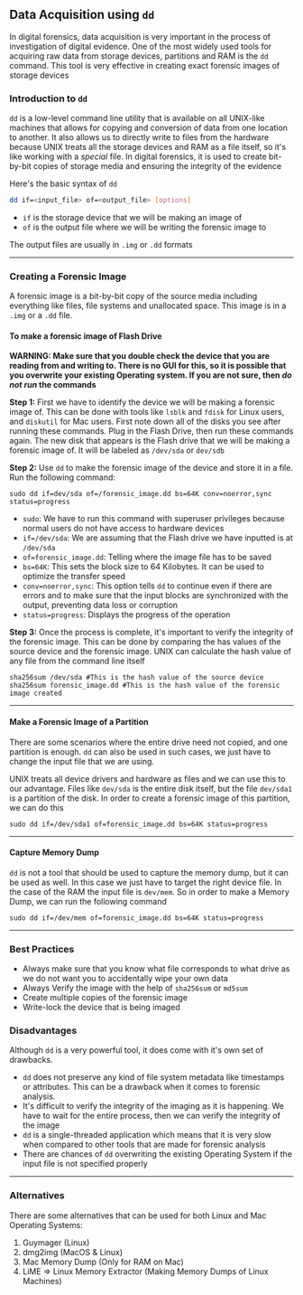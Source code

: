 ## Data Acquisition using `dd`

In digital forensics, data acquisition is very important in the process of investigation of digital evidence. One of the most widely used tools for acquiring raw data from storage devices, partitions and RAM is the `dd` command. This tool is very effective in creating exact forensic images of storage devices

### Introduction to `dd`

`dd` is  a low-level command line utility that is available on all UNIX-like machines that allows for copying and conversion of data from one location to another. It also allows us to directly write to files from the hardware because UNIX treats all the storage devices and RAM as a file itself, so it's like working with a _special_ file. In digital forensics, it is used to create bit-by-bit copies of storage media and ensuring the integrity of the evidence

Here's the basic syntax of `dd`

```bash
dd if=<input_file> of=<output_file> [options]
```

- `if` is the storage device that we will be making an image of
- `of` is the output file where we will be writing the forensic image to

The output files are usually in `.img` or `.dd` formats

---
### Creating a Forensic Image

A forensic image is a bit-by-bit copy of the source media including everything like files, file systems and unallocated space. This image is in a `.img` or a `.dd` file.

#### To make a forensic image of Flash Drive

**WARNING: Make sure that you double check the device that you are reading from and writing to. There is no GUI for this, so it is possible that you overwrite your existing Operating system. If you are not sure, then _do not run_ the commands**

**Step 1:** First we have to identify the device we will be making a forensic image of. This can be done with tools like `lsblk` and `fdisk` for Linux users, and `diskutil` for Mac users. First note down all of the disks you see after running these commands. Plug in the Flash Drive, then run these commands again. The new disk that appears is the Flash drive that we will be making a forensic image of. It will be labeled as `/dev/sda` or `dev/sdb`

**Step 2:** Use `dd` to make the forensic image of the device and store it in a file. Run the following command:

```shell
sudo dd if=dev/sda of=/forensic_image.dd bs=64K conv=noerror,sync status=progress
```

- `sudo`: We have to run this command with superuser privileges because normal users do not have access to hardware devices
- `if=/dev/sda`: We are assuming that the Flash drive we have inputted is at `/dev/sda`
- `of=forensic_image.dd`: Telling where the image file has to be saved
- `bs=64K`: This sets the block size to 64 Kilobytes. It can be used to optimize the transfer speed
- `conv=noerror,sync`: This option tells `dd` to continue even if there are errors and to make sure that the input blocks are synchronized with the output, preventing data loss or corruption
- `status=progress`: Displays the progress of the operation

**Step 3:** Once the process is complete, it's important to verify the integrity of the forensic image. This can be done by comparing the has values of the source device and the forensic image. UNIX can calculate the hash value of any file from the command line itself

```shell
sha256sum /dev/sda #This is the hash value of the source device
sha256sum forensic_image.dd #This is the hash value of the forensic image created
```

---
#### Make a Forensic Image of a Partition

There are some scenarios where the entire drive need not copied, and one partition is enough. `dd` can also be used in such cases, we just have to change the input file that we are using.

UNIX treats all device drivers and hardware as files and we can use this to our advantage. Files like `dev/sda` is the entire disk itself, but the file `dev/sda1` is a partition of the disk. In order to create a forensic image of this partition, we can do this

```shell
sudo dd if=/dev/sda1 of=forensic_image.dd bs=64K status=progress
```

---
#### Capture Memory Dump

`dd` is not a tool that should be used to capture the memory dump, but it can be used as well. In this case we just have to target the right device file. In the case of the RAM the input file is `dev/mem`. So in order to make a Memory Dump, we can run the following command

```shell
sudo dd if=/dev/mem of=forensic_image.dd bs=64K status=progress
```

---
### Best Practices

- Always make sure that you know what file corresponds to what drive as we do not want you to accidentally wipe your own data
- Always Verify the image with the help of `sha256sum` or `md5sum`
- Create multiple copies of the forensic image
- Write-lock the device that is being imaged

### Disadvantages

Although `dd` is a very powerful tool, it does come with it's own set of drawbacks.
- `dd` does not preserve any kind of file system metadata like timestamps or attributes. This can be a drawback when it comes to forensic analysis.
- It's difficult to verify the integrity of the imaging as it is happening. We have to wait for the entire process, then we can verify the integrity of the image
- `dd` is a single-threaded application which means that it is very slow when compared to other tools that are made for forensic analysis
- There are chances of `dd` overwriting the existing Operating System if the input file is not specified properly

---
### Alternatives

There are some alternatives that can be used for both Linux and Mac Operating Systems:
1. Guymager (Linux)
2. dmg2img (MacOS & Linux)
3. Mac Memory Dump (Only for RAM on Mac)
4. LiME => Linux Memory Extractor (Making Memory Dumps of Linux Machines)